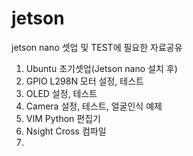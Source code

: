 # jetson
jetson nano 셋업 및 TEST에 필요한 자료공유

1. Ubuntu 초기셋업(Jetson nano 설치 후)
2. GPIO L298N 모터 설정, 테스트
3. OLED 설정, 테스트
4. Camera 설정, 테스트, 얼굴인식 예제
5. VIM Python 편집기
6. Nsight Cross 컴파일
7. 

